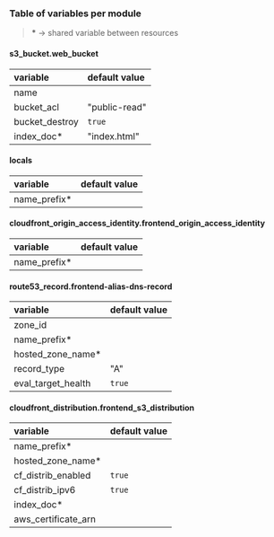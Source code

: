 ### Table of variables per module

> __*__ -> shared variable between resources

#### s3_bucket.web_bucket
| variable       | default value |
|:-------------- |:------------- |
| name           |               |
| bucket_acl     | "public-read" |
| bucket_destroy | `true`        |
| index_doc*     | "index.html"  |

#### locals
| variable       | default value |
|:-------------- |:------------- |
| name_prefix*   |               |

#### cloudfront_origin_access_identity.frontend_origin_access_identity
| variable       | default value |
|:-------------- |:------------- |
| name_prefix*   |               |

#### route53_record.frontend-alias-dns-record
| variable           | default value |
|:-----------------  |:------------- |
| zone_id            |               |
| name_prefix*       |               |
| hosted_zone_name*  |               |
| record_type        | "A"           |
| eval_target_health | `true`        |

#### cloudfront_distribution.frontend_s3_distribution
| variable            | default value |
|:-----------------   |:------------- |
| name_prefix*        |               |
| hosted_zone_name*   |               |
| cf_distrib_enabled  | `true`        |
| cf_distrib_ipv6     | `true`        |
| index_doc*          |               |
| aws_certificate_arn |               |
